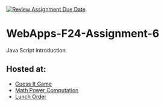 [![Review Assignment Due Date](https://classroom.github.com/assets/deadline-readme-button-22041afd0340ce965d47ae6ef1cefeee28c7c493a6346c4f15d667ab976d596c.svg)](https://classroom.github.com/a/cCoVexb_)
# WebApps-F24-Assignment-6
Java Script introduction
## Hosted at:

- [Guess It Game](https://44-563-webapps-f24.github.io/44563-webapps-f24-assignment6-saivinay2223/guessit.html)
- [Math Power Computation](https://44-563-webapps-f24.github.io/44563-webapps-f24-assignment6-saivinay2223/math.html)
- [Lunch Order](https://44-563-webapps-f24.github.io/44563-webapps-f24-assignment6-saivinay2223/lunch.html)
